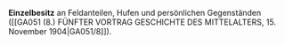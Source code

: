 
**Einzelbesitz** an Feldanteilen, Hufen und persönlichen Gegenständen ([[GA051 (8.) FÜNFTER VORTRAG GESCHICHTE DES MITTELALTERS, 15. November 1904|GA051/8]]).
